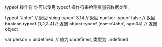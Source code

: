 typeof 操作符
你可以使用 typeof 操作符来检测变量的数据类型。

typeof "John"                // 返回 string 
typeof 3.14                  // 返回 number
typeof false                 // 返回 boolean
typeof [1,2,3,4]             // 返回 object
typeof {name:'John', age:34} // 返回 object

var person = undefined;     // 值为 undefined, 类型为 undefined

